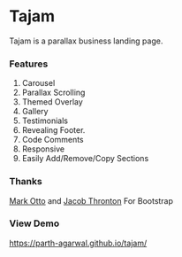 # Tajam
Tajam is a parallax business landing page.

### Features
1. Carousel
1. Parallax Scrolling
1. Themed Overlay
1. Gallery
1. Testimonials
1. Revealing Footer.
1. Code Comments
1. Responsive
1. Easily Add/Remove/Copy Sections

### Thanks
[Mark Otto](https://github.com/mdo) and [Jacob Thronton](https://github.com/fat) For Bootstrap

### View Demo
https://parth-agarwal.github.io/tajam/
